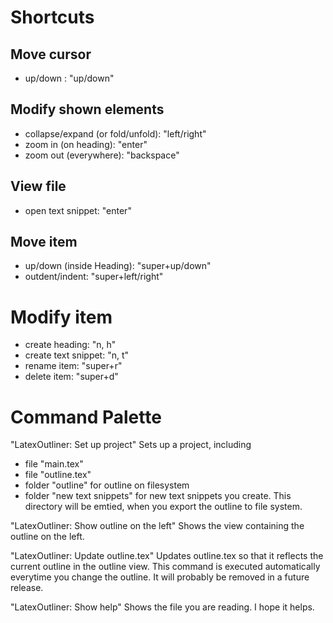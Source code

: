 # Shortcuts

## Move cursor
- up/down : "up/down"

## Modify shown elements
- collapse/expand (or fold/unfold): "left/right"
- zoom in (on heading): "enter"
- zoom out (everywhere): "backspace"

## View file
- open text snippet: "enter"

## Move item
- up/down (inside Heading): "super+up/down"
- outdent/indent: "super+left/right"

# Modify item
- create heading: "n, h"
- create text snippet: "n, t"
- rename item: "super+r"
- delete item: "super+d"


# Command Palette

"LatexOutliner: Set up project"
Sets up a project, including
- file "main.tex"
- file "outline.tex"
- folder "outline" for outline on filesystem
- folder "new text snippets" for new text snippets you create. This directory will be emtied, when you export the outline to file system.

"LatexOutliner: Show outline on the left"
Shows the view containing the outline on the left.

"LatexOutliner: Update outline.tex"
Updates outline.tex so that it reflects the current outline in the outline view. This command is executed automatically everytime you change the outline.
It will probably be removed in a future release.

"LatexOutliner: Show help"
Shows the file you are reading. I hope it helps.
